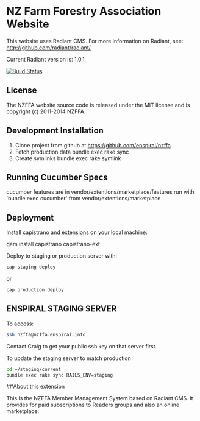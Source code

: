 # NZ Farm Forestry Association Website

This website uses Radiant CMS. For more information on Radiant, see:
http://github.com/radiant/radiant/

Current Radiant version is: 1.0.1

[![Build Status](https://secure.travis-ci.org/enspiral/nzffa.png?branch=master)](http://travis-ci.org/enspiral/nzffa)

## License

The NZFFA website source code is released under the MIT license and is copyright (c) 2011-2014 NZFFA.

## Development Installation

1. Clone project from github at https://github.com/enspiral/nzffa
3. Fetch production data
     bundle exec rake sync
4. Create symlinks
     bundle exec rake symlink

## Running Cucumber Specs

cucumber features are in vendor/extentions/marketplace/features
run with 'bundle exec cucumber' from vendor/extentions/marketplace

## Deployment

Install capistrano and extensions on your local machine:

  gem install capistrano capistrano-ext

Deploy to staging or production server with:

```bash
cap staging deploy
```

or

```bash
cap production deploy
```


## ENSPIRAL STAGING SERVER

To access:

```bash
ssh nzffa@nzffa.enspiral.info
```

Contact Craig to get your public ssh key on that server first.

To update the staging server to match production

```bash
cd ~/staging/current
bundle exec rake sync RAILS_ENV=staging
```
##About this extension

This is the NZFFA Member Management System based on Radiant CMS. It provides for paid subscriptions to Readers groups and also an online marketplace.
